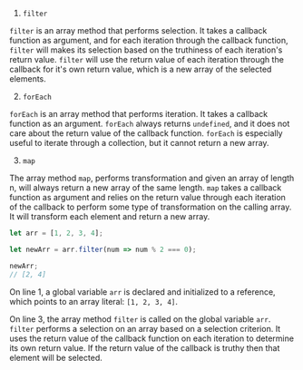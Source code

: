 1. `filter`

`filter` is an array method that performs selection. It takes a callback function as argument, and for each iteration through the callback function, `filter` will makes its selection based on the truthiness of each iteration's return value. `filter` will use the return value of each iteration through the callback for it's own return value, which is a new array of the selected elements.

2. `forEach`

`forEach` is an array method that performs iteration. It takes a callback function as an argument. `forEach` always returns `undefined`, and it does not care about the return value of the callback function. `forEach` is especially useful to iterate through a collection, but it cannot return a new array.

3. `map`

The array method `map`, performs transformation and given an array of length n, will always return a new array of the same length. `map` takes a callback function as argument and relies on the return value through each iteration of the callback to perform some type of transformation on the calling array. It will transform each element and return a new array.

```js
let arr = [1, 2, 3, 4];

let newArr = arr.filter(num => num % 2 === 0);

newArr;
// [2, 4]
```
On line 1, a global variable `arr` is declared and initialized to a reference, which points to an array literal: `[1, 2, 3, 4]`.

On line 3, the array method `filter` is called on the global variable `arr`. `filter` performs a selection on an array based on a selection criterion. It uses the return value of the callback function on each iteration to determine its own return value. If the return value of the callback is truthy then that element will be selected.




